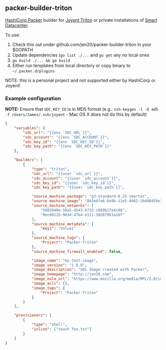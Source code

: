 ## packer-builder-triton

[HashiCorp Packer](https://packer.io) builder for [Joyent Triton](https://www.joyent.com) or private installations of [Smart Datacenter](https://www.joyent.com/private-cloud).

To use:

1. Check this out under github.com/jen20/packer-builder-triton in your $GOPATH
1. Update dependencies (`go list ./...` and `go get` any no local ones
1. `go build ./... && go build`
1. Either run templates from local directory or copy binary to `~/.packer.d/plugins`

NOTE: this is a personal project and not supported either by HashiCorp or Joyent!

### Example configuration

**NOTE:** Ensure that `SDC_KEY_ID` is in MD5 format (e.g.: `ssh-keygen -l -E md5 -f /Users/James/.ssh/joyent` - Mac OS X does not do this by default)

```json
{
    "variables": {
        "sdc_url": "{{env `SDC_URL`}}",
        "sdc_account": "{{env `SDC_ACCOUNT`}}",
        "sdc_key_id": "{{env `SDC_KEY_ID`}}",
        "sdc_key_path": "{{env `SDC_KEY_PATH`}}"
    },

    "builders": [
        {
            "type": "triton",
            "sdc_url": "{{user `sdc_url`}}",
            "sdc_account": "{{user `sdc_account`}}",
            "sdc_key_id": "{{user `sdc_key_id`}}",
            "sdc_key_path": "{{user `sdc_key_path`}}",

            "source_machine_package": "g3-standard-0.25-smartos",
            "source_machine_image": "842e6fa6-6e9b-11e5-8402-1b490459e334",
            "source_machine_networks": [
                "5983940e-58a5-4543-b732-c689b1fe4c08",
                "9ec60129-9034-47b4-b111-3026f9b1a10f"
            ],
            "source_machine_metadata": {
                "Key1": "Value1"
            },
            "source_machine_tags": {
                "Project": "Packer-Triton"
            },
            "source_machine_firewall_enabled": false,

            "image_name": "my-test-image",
            "image_version": "1.0.0",
            "image_description": "SDC Image created with Packer",
            "image_homepage": "http://jen20.com",
            "image_eula_url": "https://www.mozilla.org/media/MPL/2.0/index.815ca599c9df.txt",
            "image_acls": [],
            "image_tags": {
                "Project": "Packer-Triton"
            }
        }
    ],

    "provisioners": [
        {
            "type": "shell",
            "inline": ["touch foo.txt"]
        }
    ]
}
```
